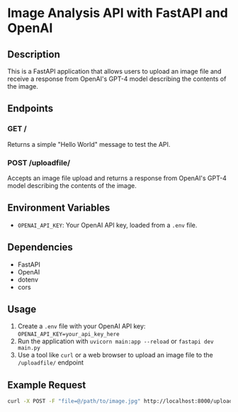 # Image Analysis API with FastAPI and OpenAI

## Description

This is a FastAPI application that allows users to upload an image file and receive a response from OpenAI's GPT-4 model describing the contents of the image.

## Endpoints

### GET /

Returns a simple "Hello World" message to test the API.

### POST /uploadfile/

Accepts an image file upload and returns a response from OpenAI's GPT-4 model describing the contents of the image.

## Environment Variables

- `OPENAI_API_KEY`: Your OpenAI API key, loaded from a `.env` file.

## Dependencies

- FastAPI
- OpenAI
- dotenv
- cors

## Usage

1. Create a `.env` file with your OpenAI API key: `OPENAI_API_KEY=your_api_key_here`
2. Run the application with `uvicorn main:app --reload` or `fastapi dev main.py`
3. Use a tool like `curl` or a web browser to upload an image file to the `/uploadfile/` endpoint

## Example Request

```bash
curl -X POST -F "file=@/path/to/image.jpg" http://localhost:8000/uploadfile/